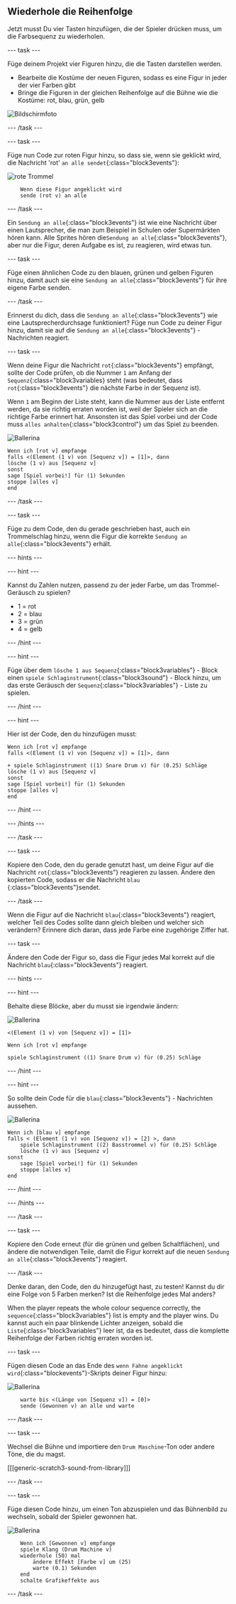 ## Wiederhole die Reihenfolge

Jetzt musst Du vier Tasten hinzufügen, die der Spieler drücken muss, um die Farbsequenz zu wiederholen.

\--- task \---

Füge deinem Projekt vier Figuren hinzu, die die Tasten darstellen werden.

+ Bearbeite die Kostüme der neuen Figuren, sodass es eine Figur in jeder der vier Farben gibt
+ Bringe die Figuren in der gleichen Reihenfolge auf die Bühne wie die Kostüme: rot, blau, grün, gelb

![Bildschirmfoto](images/colour-drums.png)

\--- /task \---

\--- task \---

Füge nun Code zur roten Figur hinzu, so dass sie, wenn sie geklickt wird, die Nachricht 'rot' `an alle sendet`{:class="block3events"}:

![rote Trommel](images/red_drum.png)

```blocks3
    Wenn diese Figur angeklickt wird
    sende (rot v) an alle
```

\--- /task \---

Ein `Sendung an alle`{:class="block3events"} ist wie eine Nachricht über einen Lautsprecher, die man zum Beispiel in Schulen oder Supermärkten hören kann. Alle Sprites hören die`Sendung an alle`{:class="block3events"}, aber nur die Figur, deren Aufgabe es ist, zu reagieren, wird etwas tun.

\--- task \---

Füge einen ähnlichen Code zu den blauen, grünen und gelben Figuren hinzu, damit auch sie eine `Sendung an alle`{:class="block3events"} für ihre eigene Farbe senden.

\--- /task \---

Erinnerst du dich, dass die `Sendung an alle`{:class="block3events"} wie eine Lautsprecherdurchsage funktioniert? Füge nun Code zu deiner Figur hinzu, damit sie auf die `Sendung an alle`{:class="block3events"} - Nachrichten reagiert.

\--- task \---

Wenn deine Figur die Nachricht `rot`{:class="block3events"} empfängt, sollte der Code prüfen, ob die Nummer `1` am Anfang der `Sequenz`{:class="block3variables} steht (was bedeutet, dass `rot`{:class="block3events"} die nächste Farbe in der Sequenz ist).

Wenn `1` am Beginn der Liste steht, kann die Nummer aus der Liste entfernt werden, da sie richtig erraten worden ist, weil der Spieler sich an die richtige Farbe erinnert hat. Ansonsten ist das Spiel vorbei und der Code muss `alles anhalten`{:class="block3control"} um das Spiel zu beenden.

![Ballerina](images/ballerina.png)

```blocks3
Wenn ich [rot v] empfange
falls <(Element (1 v) von [Sequenz v]) = [1]>, dann 
lösche (1 v) aus [Sequenz v]
sonst 
sage [Spiel vorbei!] für (1) Sekunden
stoppe [alles v]
end
```

\--- /task \---

\--- task \---

Füge zu dem Code, den du gerade geschrieben hast, auch ein Trommelschlag hinzu, wenn die Figur die korrekte `Sendung an alle`{:class="block3events"} erhält.

\--- hints \---

\--- hint \---

Kannst du Zahlen nutzen, passend zu der jeder Farbe, um das Trommel-Geräusch zu spielen?

+ 1 = rot
+ 2 = blau
+ 3 = grün
+ 4 = gelb

\--- /hint \---

\--- hint \---

Füge über dem `lösche 1 aus Sequenz`{:class="block3variables"} - Block einen `spiele Schlaginstrument`{:class="block3sound"} - Block hinzu, um das erste Geräusch der `Sequenz`{:class="block3variables"} - Liste zu spielen.

\--- /hint \---

\--- hint \---

Hier ist der Code, den du hinzufügen musst:

```blocks3
Wenn ich [rot v] empfange
falls <(Element (1 v) von [Sequenz v]) = [1]>, dann 

+ spiele Schlaginstrument ((1) Snare Drum v) für (0.25) Schläge
lösche (1 v) aus [Sequenz v]
sonst 
sage [Spiel vorbei!] für (1) Sekunden
stoppe [alles v]
end
```

\--- /hint \---

\--- /hints \---

\--- /task \---

\--- task \---

Kopiere den Code, den du gerade genutzt hast, um deine Figur auf die Nachricht `rot`{:class="block3events"} reagieren zu lassen. Ändere den kopierten Code, sodass er die Nachricht `blau` {:class="block3events"}sendet.

\--- /task \---

Wenn die Figur auf die Nachricht `blau`{:class="block3events"} reagiert, welcher Teil des Codes sollte dann gleich bleiben und welcher sich verändern? Erinnere dich daran, dass jede Farbe eine zugehörige Ziffer hat.

\--- task \---

Ändere den Code der Figur so, dass die Figur jedes Mal korrekt auf die Nachricht `blau`{:class="block3events"} reagiert.

\--- hints \---

\--- hint \---

Behalte diese Blöcke, aber du musst sie irgendwie ändern:

![Ballerina](images/ballerina.png)

```blocks3
<(Element (1 v) von [Sequenz v]) = [1]>

Wenn ich [rot v] empfange

spiele Schlaginstrument ((1) Snare Drum v) für (0.25) Schläge
```

\--- /hint \---

\--- hint \---

So sollte dein Code für die `blau`{:class="block3events"} - Nachrichten aussehen.

![Ballerina](images/ballerina.png)

```blocks3
Wenn ich [blau v] empfange
falls < (Element (1 v) von [Sequenz v]) = [2] >, dann 
    spiele Schlaginstrument ((2) Basstrommel v) für (0.25) Schläge
    lösche (1 v) aus [Sequenz v]
sonst 
    sage [Spiel vorbei!] für (1) Sekunden
    stoppe [alles v]
end
```

\--- /hint \---

\--- /hints \---

\--- /task \---

\--- task \---

Kopiere den Code erneut (für die grünen und gelben Schaltflächen), und ändere die notwendigen Teile, damit die Figur korrekt auf die neuen `Sendung an alle`{:class="block3events"} reagiert.

\--- /task \---

Denke daran, den Code, den du hinzugefügt hast, zu testen! Kannst du dir eine Folge von 5 Farben merken? Ist die Reihenfolge jedes Mal anders?

When the player repeats the whole colour sequence correctly, the `sequence`{:class="block3variables"} list is empty and the player wins. Du kannst auch ein paar blinkende Lichter anzeigen, sobald die `Liste`{:class="block3variables"} leer ist, da es bedeutet, dass die komplette Reihenfolge der Farben richtig erraten worden ist.

\--- task \---

Fügen diesen Code an das Ende des `wenn Fahne angeklickt wird`{:class="blockevents"}-Skripts deiner Figur hinzu:

![Ballerina](images/ballerina.png)

```blocks3
    warte bis <(Länge von [Sequenz v]) = [0]>
    sende (Gewonnen v) an alle und warte
```

\--- /task \---

\--- task \---

Wechsel die Bühne und importiere den `Drum Maschine`-Ton oder andere Töne, die du magst.

[[[generic-scratch3-sound-from-library]]]

\--- /task \---

\--- task \---

Füge diesen Code hinzu, um einen Ton abzuspielen und das Bühnenbild zu wechseln, sobald der Spieler gewonnen hat.

![Ballerina](images/stage.png)

```blocks3
    Wenn ich [Gewonnen v] empfange
    spiele Klang (Drum Machine v)
    wiederhole (50) mal 
        ändere Effekt [Farbe v] um (25)
        warte (0.1) Sekunden
    end
    schalte Grafikeffekte aus
```

\--- /task \---